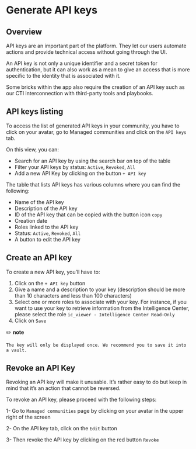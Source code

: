 # Generate API keys

## Overview

API keys are an important part of the platform. They let our users automate actions and provide technical access without going through the UI.

An API key is not only a unique identifier and a secret token for authentication, but it can also work as a mean to give an access that is more specific to the identity that is associated with it.

Some bricks within the app also require the creation of an API key such as our CTI interconnection with third-party tools and playbooks.

## API keys listing

To access the list of generated API keys in your community, you have to click on your avatar, go to Managed communities and click on the `API keys` tab.

On this view, you can:

- Search for an API key by using the search bar on top of the table
- Filter your API keys by status: `Active`, `Revoked`, `All`
- Add a new API Key by clicking on the button `+ API key`

The table that lists API keys has various columns where you can find the following:

- Name of the API key
- Description of the API key
- ID of the API key that can be copied with the button icon `copy`
- Creation date
- Roles linked to the API key
- Status:  `Active`, `Revoked`, `All`
- A button to edit the API key

## Create an API key

To create a new API key, you’ll have to:

1. Click on the `+ API key` button
2. Give a name and a description to your key (description should be more than 10 characters and less than 100 characters)
3. Select one or more roles to associate with your key. For instance, if you want to use your key to retrieve information from the Intelligence Center, please select the role `ic_viewer - Intelligence Center Read-Only`
4. Click on `Save`

:pencil2: **note**

    The key will only be displayed once. We recommend you to save it into a vault.

## Revoke an API Key

Revoking an API key will make it unusable. It’s rather easy to do but keep in mind that it’s an action that cannot be reversed.

To revoke an API key, please proceed with the following steps:

1- Go to `Managed communities` page by clicking on your avatar in the upper right of the screen

2- On the API key tab, click on the `Edit` button

3- Then revoke the API key by clicking on the red button `Revoke`
